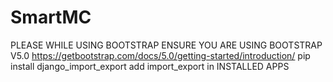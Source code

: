 # SmartMC
PLEASE WHILE USING BOOTSTRAP ENSURE YOU ARE USING BOOTSTRAP V5.0
https://getbootstrap.com/docs/5.0/getting-started/introduction/
pip install django_import_export
add import_export in INSTALLED APPS
